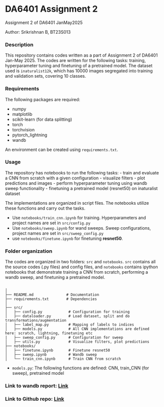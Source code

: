 # DA6401 Assignment 2
Assignment 2 of DA6401 JanMay2025

Author: Srikrishnan B, BT23S013

### Description
This repository contains codes written as a part of Assignment 2 of DA6401 Jan-May 2025. The codes are written for the following tasks: training, hyperparameter tuning and finetuning of a pretrained model. The dataset used is `inaturalist12k`, which has 10000 images segregated into training and validation sets, covering 10 classes. 

### Requirements
The following packages are required:
- numpy   
- matplotlib
- scikit-learn  (for data splitting)
- torch
- torchvision
- pytorch_lightning
- wandb

An environment can be created using `requirements.txt`.

### Usage

The repository has notebooks to run the following tasks:
    - train and evaluate a CNN from scratch with a given configuration
        - visualize filters
        - plot predictions and images
    - perform hyperparameter tuning using wandb sweep functionality
    - finetuning a pretrained model (resnet50) on inaturalist dataset

The implementations are organized in script files. The notebooks utilize these functions and carry out the tasks.

- Use `notebooks/train_cnn.ipynb` for training. Hyperparameters and project names are set in `src/config.py`
- Use `notebooks/sweep.ipynb` for wand sweeps. Sweep configurations, project names are set in `src/sweep_config.py`
- use `notebooks/finetune.ipynb` for finetuning **resnet50**. 


### Folder organization

The codes are organized in two folders: `src` and `notebooks`. `src` contains all the source codes (.py files) and config files, and `notebooks` contains ipython notebooks that demonstrate training a CNN from scratch, performing a wandb sweep, and finetuning a pretrained model. 

```

│
├── README.md               # Documentation
├── requirements.txt        # Dependencies
│
├── src/                   
│   ├── config.py            # Configuration for training
│   ├── dataloader.py        # Load dataset, split and do transformations/augmentation
│   ├── label_map.py         # Mapping of labels to indices
│   ├── models.py            # All CNN implementations are defined here: scratch, lightning, finetuning etc
|   ├── sweep_config.py      # Configuration for sweep
│   ├── utils.py             # Visualize filters, plot predictions
├── notebooks/              
│   ├── finetune.ipynb       # Finetune resnet50
│   ├── sweep.ipynb          # Wandb sweep
│   └── train_cnn.ipynb      # Train CNN from scratch

```


- `models.py`: The following functions are defined: CNN, train_CNN (for sweep), pretrained model



### Link to wandb report: [Link](https://wandb.ai/deeplearn24/dla2-hypersweeps/reports/BT23S013-DA6401-Assignment-2--VmlldzoxMjI5OTUzMg?accessToken=bpcqz50a3d769f4n7xgc3wdyk8hspwqzluf2k79bee6sm1wqme9nd959bbdh7ikw)
### Link to Github repo: [Link](https://github.com/srikrishnan-b/DA6401_A2)
 